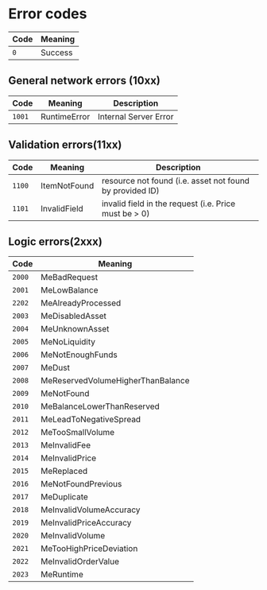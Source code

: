 # Error codes

Code | Meaning
---- | ---- 
`0` | Success 

## General network errors (10xx)

Code | Meaning | Description
---- | ---- | -----------
`1001` | RuntimeError | Internal Server Error

## Validation errors(11xx)

Code | Meaning | Description
---- | ---- | -----------
`1100` | ItemNotFound | resource not found (i.e. asset not found by provided ID)
`1101` | InvalidField | invalid field in the request (i.e. Price must be > 0)

## Logic errors(2xxx)

Code | Meaning 
---- | ---- 
`2000` | MeBadRequest
`2001` | MeLowBalance
`2202` | MeAlreadyProcessed
`2003` | MeDisabledAsset
`2004` | MeUnknownAsset
`2005` | MeNoLiquidity
`2006` | MeNotEnoughFunds
`2007` | MeDust
`2008` | MeReservedVolumeHigherThanBalance
`2009` | MeNotFound
`2010` | MeBalanceLowerThanReserved
`2011` | MeLeadToNegativeSpread
`2012` | MeTooSmallVolume
`2013` | MeInvalidFee
`2014` | MeInvalidPrice
`2015` | MeReplaced
`2016` | MeNotFoundPrevious
`2017` | MeDuplicate
`2018` | MeInvalidVolumeAccuracy
`2019` | MeInvalidPriceAccuracy
`2020` | MeInvalidVolume
`2021` | MeTooHighPriceDeviation
`2022` | MeInvalidOrderValue
`2023` | MeRuntime

